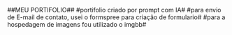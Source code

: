 ##MEU PORTIFOLIO##
#portifolio criado por prompt com IA#
#para envio de E-mail de contato, usei o formspree para criação de formulario#
#para a hospedagem de imagens fou utilizado o imgbb#
